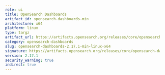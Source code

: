 ```yaml
---
role: ui
title: OpenSearch Dashboards
artifact_id: opensearch-dashboards-min
architecture: x64
platform: linux
type: targz
artifact_url: https://artifacts.opensearch.org/releases/core/opensearch-dashboards/2.17.1/opensearch-dashboards-min-2.17.1-linux-x64.tar.gz
category: opensearch-dashboards
slug: opensearch-dashboards-2.17.1-min-linux-x64
signature: https://artifacts.opensearch.org/releases/core/opensearch-dashboards/2.17.1/opensearch-dashboards-min-2.17.1-linux-x64.tar.gz.sig
version: 2.17.1
security_warning: true
indirect: true
---
```

